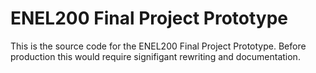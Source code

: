 # ENEL200 Final Project Prototype

This is the source code for the ENEL200 Final Project Prototype.
Before production this would require signifigant rewriting and documentation.
